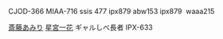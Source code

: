 CJOD-366
MIAA-716
ssis 477
ipx879
abw153
ipx879
 waaa215

[斎藤あみり](https://javmenu.com/actress/mvmM)
[星宮一花](https://javmenu.com/actress/vd2n)
 ギャルしべ長者
IPX-633